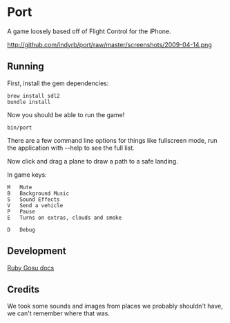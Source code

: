 # Port

A game loosely based off of Flight Control for the iPhone.

http://github.com/indyrb/port/raw/master/screenshots/2009-04-14.png


## Running

First, install the gem dependencies:

    brew install sdl2
    bundle install

Now you should be able to run the game!

    bin/port

There are a few command line options for things like fullscreen mode, run the
application with --help to see the full list.

Now click and drag a plane to draw a path to a safe landing.

In game keys:

    M   Mute
    B   Background Music
    S   Sound Effects
    V   Send a vehicle
    P   Pause
    E   Turns on extras, clouds and smoke

    D   Debug

## Development

[Ruby Gosu docs](http://code.google.com/p/gosu/wiki/RubyReference)

## Credits

We took some sounds and images from places we probably shouldn't have, we can't remember where that was.
